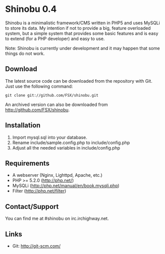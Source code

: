 Shinobu 0.4
===========

Shinobu is a minimalistic framework/CMS written in PHP5 and uses MySQLi
to store its data. My intention if not to provide a big, feature overloaded
system, but a simple system that provides some basic features and is easy to
extend (for a PHP developer) and easy to use.

Note: Shinobu is currently under development and it may happen that some
things do not work.

Download
--------

The latest source code can be downloaded from the repository with
Git.  Just use the following command:

    git clone git://github.com/FSX/shinobu.git

An archived version can also be downloaded from http://github.com/FSX/shinobu.

Installation
------------

 1. Import mysql.sql into your database.
 2. Rename include/sample.config.php to include/config.php
 3. Adjust all the needed variables in include/config.php

Requirements
------------

 * A webserver (Nginx, Lighttpd, Apache, etc.)
 * PHP >= 5.2.0 (http://php.net/)
 * MySQLi (http://php.net/manual/en/book.mysqli.php)
 * Filter (http://php.net/filter)

Contact/Support
---------------

You can find me at #shinobu on irc.irchighway.net.

Links
-----

 - Git: http://git-scm.com/
